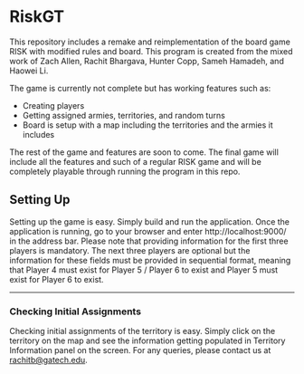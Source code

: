 # RiskGT
This repository includes a remake and reimplementation of the board game RISK with modified rules and board. This program is created from the mixed work of Zach Allen, Rachit Bhargava, Hunter Copp, Sameh Hamadeh, and Haowei Li.

The game is currently not complete but has working features such as:
- Creating players
- Getting assigned armies, territories, and random turns
- Board is setup with a map including the territories and the armies it includes

The rest of the game and features are soon to come. The final game will include all the features and such of a regular RISK game and will be completely playable through running the program in this repo.

## Setting Up
Setting up the game is easy. Simply build and run the application.
Once the application is running, go to your browser and enter http://localhost:9000/ in the address bar.
Please note that providing information for the first three players is mandatory.
The next three players are optional but the information for these fields must be provided in sequential format,
meaning that Player 4 must exist for Player 5 / Player 6 to exist and Player 5 must exist for Player 6 to exist.
<hr>

### Checking Initial Assignments
Checking initial assignments of the territory is easy.
Simply click on the territory on the map and see the information getting populated in Territory Information panel on the screen.
For any queries, please contact us at rachitb@gatech.edu.
